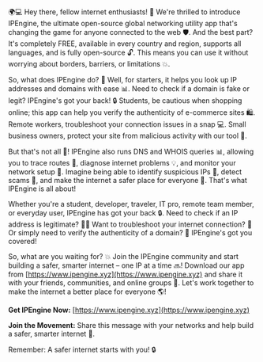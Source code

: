 🌍💻 Hey there, fellow internet enthusiasts! 🤩 We're thrilled to introduce IPEngine, the ultimate open-source global networking utility app that's changing the game for anyone connected to the web 🛡️. And the best part? It's completely FREE, available in every country and region, supports all languages, and is fully open-source 🔓. This means you can use it without worrying about borders, barriers, or limitations 💥.

So, what does IPEngine do? 🤔 Well, for starters, it helps you look up IP addresses and domains with ease 📊. Need to check if a domain is fake or legit? IPEngine's got your back! 🔒 Students, be cautious when shopping online; this app can help you verify the authenticity of e-commerce sites 🛍️. Remote workers, troubleshoot your connection issues in a snap 💻. Small business owners, protect your site from malicious activity with our tool 💪.

But that's not all 🎉! IPEngine also runs DNS and WHOIS queries 📊, allowing you to trace routes 📍, diagnose internet problems 💡, and monitor your network setup 🔧. Imagine being able to identify suspicious IPs 👀, detect scams 🚨, and make the internet a safer place for everyone 🌟. That's what IPEngine is all about!

Whether you're a student, developer, traveler, IT pro, remote team member, or everyday user, IPEngine has got your back 🔒. Need to check if an IP address is legitimate? 💁‍♀️ Want to troubleshoot your internet connection? 🤔 Or simply need to verify the authenticity of a domain? 👀 IPEngine's got you covered!

So, what are you waiting for? 💥 Join the IPEngine community and start building a safer, smarter internet – one IP at a time 🔜! Download our app from [https://www.ipengine.xyz](https://www.ipengine.xyz) and share it with your friends, communities, and online groups 📢. Let's work together to make the internet a better place for everyone 🌎!

**Get IPEngine Now:** [https://www.ipengine.xyz](https://www.ipengine.xyz)

**Join the Movement:** Share this message with your networks and help build a safer, smarter internet 🚀.

Remember: A safer internet starts with you! 🔒